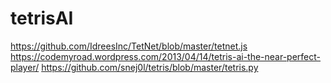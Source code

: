 # tetrisAI

https://github.com/IdreesInc/TetNet/blob/master/tetnet.js
https://codemyroad.wordpress.com/2013/04/14/tetris-ai-the-near-perfect-player/
https://github.com/snej0l/tetris/blob/master/tetris.py